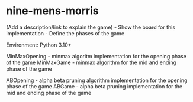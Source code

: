# nine-mens-morris

(Add a description/link to explain the game) - Show the board for this implementation - Define the phases of the game

Environment: Python 3.10+

MinMaxOpening - minmax algoritm implementation for the opening phase of the game 
MinMaxGame - minmax algorithm for the mid and ending phase of the game 

ABOpening - alpha beta pruning algorithm implementation for the opening phase of the game
ABGame - alpha beta pruning implementation for the mid and ending phase of the game 
